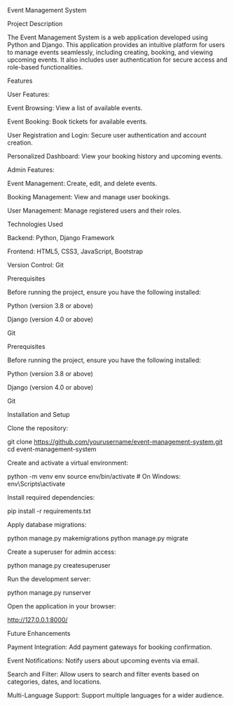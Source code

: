 Event Management System

Project Description

The Event Management System is a web application developed using Python and Django. This application provides an intuitive platform for users to manage events seamlessly, including creating, booking, and viewing upcoming events. It also includes user authentication for secure access and role-based functionalities.

Features

User Features:

Event Browsing: View a list of available events.

Event Booking: Book tickets for available events.

User Registration and Login: Secure user authentication and account creation.

Personalized Dashboard: View your booking history and upcoming events.

Admin Features:

Event Management: Create, edit, and delete events.

Booking Management: View and manage user bookings.

User Management: Manage registered users and their roles.

Technologies Used

Backend: Python, Django Framework

Frontend: HTML5, CSS3, JavaScript, Bootstrap

Version Control: Git



Prerequisites

Before running the project, ensure you have the following installed:

Python (version 3.8 or above)

Django (version 4.0 or above)

Git




Prerequisites

Before running the project, ensure you have the following installed:

Python (version 3.8 or above)

Django (version 4.0 or above)

Git

Installation and Setup

Clone the repository:

git clone https://github.com/yourusername/event-management-system.git
cd event-management-system

Create and activate a virtual environment:

python -m venv env
source env/bin/activate   # On Windows: env\Scripts\activate

Install required dependencies:

pip install -r requirements.txt

Apply database migrations:

python manage.py makemigrations
python manage.py migrate

Create a superuser for admin access:

python manage.py createsuperuser

Run the development server:

python manage.py runserver

Open the application in your browser:

http://127.0.0.1:8000/


Future Enhancements

Payment Integration: Add payment gateways for booking confirmation.

Event Notifications: Notify users about upcoming events via email.

Search and Filter: Allow users to search and filter events based on categories, dates, and locations.

Multi-Language Support: Support multiple languages for a wider audience.



